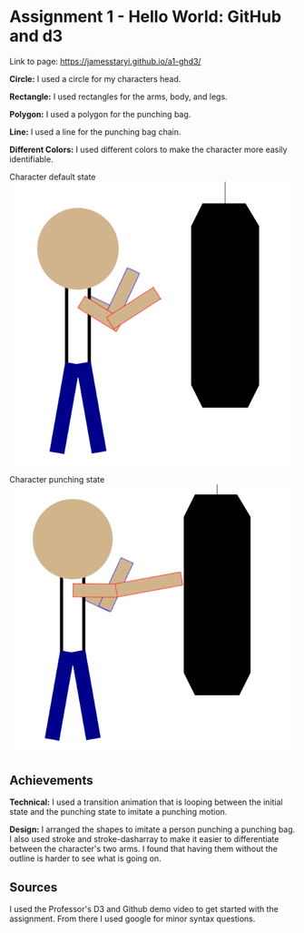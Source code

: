 Assignment 1 - Hello World: GitHub and d3  
===

Link to page: https://jamesstaryi.github.io/a1-ghd3/

**Circle:** I used a circle for my characters head.

**Rectangle:** I used rectangles for the arms, body, and legs.

**Polygon:** I used a polygon for the punching bag.

**Line:** I used a line for the punching bag chain.

**Different Colors:** I used different colors to make the character more easily identifiable.

Character default state
![Alt text](arm1.png)

Character punching state
![Alt text](arm2.png)

Achievements
---
**Technical:** I used a transition animation that is looping between the initial state and the punching state to imitate a punching motion.

**Design:** I arranged the shapes to imitate a person punching a punching bag. I also used stroke and stroke-dasharray to make it easier to differentiate between the character's two arms. I found that having them without the outline is harder to see what is going on.

Sources
---
I used the Professor's D3 and Github demo video to get started with the assignment. From there I used google for minor syntax questions.
